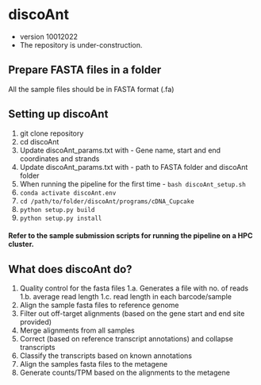 # discoAnt
- version 10012022
- The repository is under-construction.

## Prepare FASTA files in a folder
All the sample files should be in FASTA format (.fa)

## Setting up discoAnt

1. git clone repository
2. cd discoAnt
3. Update discoAnt_params.txt with - Gene name, start and end coordinates and strands
4. Update discoAnt_params.txt with - path to FASTA folder and discoAnt folder
5. When running the pipeline for the first time - ```bash discoAnt_setup.sh```
6. ```conda activate discoAnt.env```
7. ```cd /path/to/folder/discoAnt/programs/cDNA_Cupcake```
8. ```python setup.py build```
9. ```python setup.py install```

#### Refer to the sample submission scripts for running the pipeline on a HPC cluster.

## What does discoAnt do?

1. Quality control for the fasta files 
1.a. Generates a file with no. of reads
1.b. average read length
1.c. read length in each barcode/sample 
2. Align the sample fasta files to reference genome
3. Filter out off-target alignments (based on the gene start and end site provided)
4. Merge alignments from all samples
5. Correct (based on reference transcript annotations) and collapse transcripts
6. Classify the transcripts based on known annotations 
7. Align the samples fasta files to the metagene 
8. Generate counts/TPM based on the alignments to the metagene



